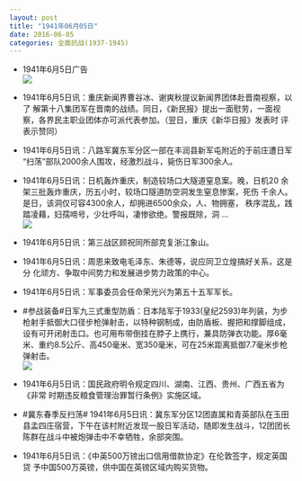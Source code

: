 ```yaml
---
layout: post
title: "1941年06月05日"
date: 2016-06-05
categories: 全面抗战(1937-1945)
---
```


<meta name="referrer" content="no-referrer" />

- 1941年6月5日广告 <br/><img src="https://ww4.sinaimg.cn/large/aca367d8jw1f4kqt7ebn7j20l00h4q78.jpg" />

- 1941年6月5日讯：重庆新闻界曹谷冰、谢爽秋提议新闻界团体赴晋南视察，以了 解第十八集团军在晋南的战绩。同日，《新民报》提出一面慰劳，一面视 察，各界民主职业团体亦可派代表参加。（翌日，重庆《新华日报》发表时 评表示赞同） 

- 1941年6月5日讯：八路军冀东军分区一部在丰润县新军屯附近的于前庄遭日军 “扫荡”部队2000余人围攻，经激烈战斗，毙伤日军300余人。 

- 1941年6月5日讯：日机轰炸重庆，制造较场口大隧道窒息案。晚，日机20 余架三批轰炸重庆，历五小时，较场口隧道防空洞发生窒息惨案，死伤 千余人。是日，该洞仅可容4300余人，却拥进6500余众，人、物拥塞， 秩序混乱，践踏凌藉，妇孺啼号，少壮呼叫，凄惨欲绝。警报既除，洞 ... <br/><img src="https://ww4.sinaimg.cn/large/aca367d8jw1f4klll85ebj20c809zmyc.jpg" />

- 1941年6月5日讯：第三战区顾祝同所部克复浙江象山。 

- 1941年6月5日讯：周恩来致电毛泽东、朱德等，说应同卫立煌搞好关系，这是分 化顽方、争取中间势力和发展进步势力政策的中心。 

- 1941年6月5日讯：军事委员会任命荣光兴为第五十五军军长。 

- #参战装备#日军九三式重型防盾：日本陆军于1933(皇纪2593)年列装，为步枪射手抵御大口径步枪弹射击，以特种钢制成，由防盾板、握把和撑脚组成，设有可开闭射击口。也可用布带倒挂在脖子上携行，兼具防弹衣功能。厚6毫米、重约8.5公斤、高450毫米、宽350毫米，可在25米距离抵御7.7毫米步枪弹射击。 <br/><img src="https://ww2.sinaimg.cn/large/aca367d8jw1f4k49d4e13j205h0jt40h.jpg" />

- 1941年6月5日讯：国民政府明令规定四川、湖南、江西、贵州、广西五省为《非常 时期违反粮食管理治罪暂行条例》实施区域。 

- #冀东春季反扫荡# 1941年6月5日讯：冀东军分区12团直属和青英部队在玉田县孟四庄宿营，下午在该村附近发现一股日军活动，随即发生战斗，12团团长陈群在战斗中被炮弹击中不幸牺牲，余部突围。 

- 1941年6月5日讯：《中英500万镑出口信用借款协定》在伦敦签字，规定英国贷 予中国500万英镑，供中国在英镑区域内购买货物。 

